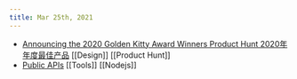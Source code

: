 ```yaml
---
title: Mar 25th, 2021
---
```


- [Announcing the 2020 Golden Kitty Award Winners Product Hunt 2020年年度最佳产品](https://www.producthunt.com/stories/announcing-the-2020-golden-kitty-award-winners) [[Design]] [[Product Hunt]]
- [Public APIs](https://publicapis.sznm.dev/) [[Tools]] [[Nodejs]]